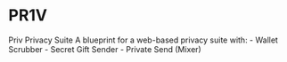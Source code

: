 # PR1V
Priv Privacy Suite          A blueprint for a web-based privacy suite with:         - Wallet Scrubber         - Secret Gift Sender         - Private Send (Mixer)
